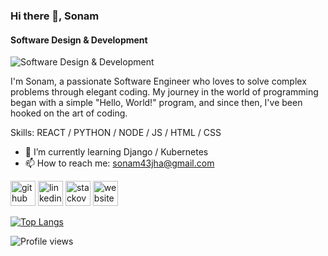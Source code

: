 ### Hi there 👋, Sonam
#### Software Design & Development
![Software Design & Development](https://media.licdn.com/dms/image/D4D16AQHqPqKBLxVvlg/profile-displaybackgroundimage-shrink_350_1400/0/1688813398950?e=1694649600&v=beta&t=hrBe3YAynshHqpflBb8zOoqMi1EIksoNjT4HogfxZOw)

I'm Sonam, a passionate Software Engineer who loves to solve complex problems through elegant coding. My journey in the world of programming began with a simple "Hello, World!" program, and since then, I've been hooked on the art of coding.

Skills: REACT / PYTHON / NODE / JS / HTML / CSS

- 🌱 I’m currently learning Django / Kubernetes 
- 📫 How to reach me: sonam43jha@gmail.com 


[<img src='https://cdn.jsdelivr.net/npm/simple-icons@3.0.1/icons/github.svg' alt='github' height='40'>](https://github.com/sonam0296)  [<img src='https://cdn.jsdelivr.net/npm/simple-icons@3.0.1/icons/linkedin.svg' alt='linkedin' height='40'>](https://www.linkedin.com/in/https://www.linkedin.com/in/sonam-jha-789b481a9//)  [<img src='https://cdn.jsdelivr.net/npm/simple-icons@3.0.1/icons/stackoverflow.svg' alt='stackoverflow' height='40'>](https://stackoverflow.com/users/15742387)  [<img src='https://cdn.jsdelivr.net/npm/simple-icons@3.0.1/icons/icloud.svg' alt='website' height='40'>](https://folio1-0.web.app/)  

[![Top Langs](https://github-readme-stats.vercel.app/api/top-langs/?username=sonam0296)](https://github.com/anuraghazra/github-readme-stats)

![Profile views](https://gpvc.arturio.dev/sonam0296)  
